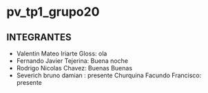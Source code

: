 # pv_tp1_grupo20

## INTEGRANTES

- Valentin Mateo Iriarte Gloss: ola
- Fernando Javier Tejerina: Buena noche
- Rodrigo Nicolas Chavez: Buenas Buenas
- Severich bruno damian : presente
  Churquina Facundo Francisco: presente
